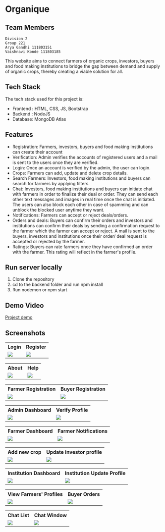 # Organique

## Team Members
```
Division 2
Group 221
Arya Gandhi 111803151
Vaishnavi Konde 111803185
```
This website aims to connect farmers of organic crops, investors, buyers and food making institutions to bridge the gap between demand and supply of organic crops, thereby creating a viable solution for all.

## Tech Stack
The tech stack used for this project is:
 - Frontend : HTML, CSS, JS, Bootstrap
 - Backend : NodeJS
 - Database: MongoDB Atlas

## Features
- Registration: Farmers, investors, buyers and food making institutions can create their account
- Verification: Admin verifies the accounts of registered users and a mail is sent to the users once they are verified.
- Login: Once an account is verified by the admin, the user can login.
- Crops: Farmers can add, update and delete crop details.
- Search Farmers: Investors, food making institutions and buyers can search for farmers by applying filters.
- Chat: Investors, food making institutions and buyers can initiate chat with farmers in order to finalize their deal or order. They can send each other text messages and images in real time once the chat is initiated. The users can also block each other in case of spamming and can unblock the blocked user anytime they want.
- Notifications: Farmers can accept or reject deals/orders.
- Orders and deals: Buyers can confirm their orders and investors and institutions can confirm their deals by sending a confirmation request to the farmer which the farmer can accept or reject. A mail is sent to the buyers, investors and institutions once their order/ deal request is accepted or rejected by the farmer.
- Ratings: Buyers can rate farmers once they have confirmed an order with the farmer. This rating will reflect in the farmer's profile.

## Run server locally
1. Clone the repository
2. cd to the backend folder and run npm install
3. Run nodemon or npm start

## Demo Video
[Project demo](https://drive.google.com/file/d/1ih1qKpITBo03E86yiLZUQB80XrTyxloG/view?usp=sharing)

## Screenshots

<table>
 <tr>
  <th>Login</th>
  <th>Register</th>
 </tr>
 <tr>
  <td><img src="https://github.com/vkonde21/SE_project/blob/master/screenshots/Login.png"></td>
  <td><img src="https://github.com/vkonde21/SE_project/blob/master/screenshots/Register.png"></td>
 </tr>
</table>
<table>
 <tr>
  <th>About</th>
  <th>Help</th>
 </tr>
 <tr>
  <td><img src="https://github.com/vkonde21/SE_project/blob/master/screenshots/About.png"></td>
  <td><img src="https://github.com/vkonde21/SE_project/blob/master/screenshots/Help.png"></td>
 </tr>
</table>
<table>
 <tr>
  <th>Farmer Registration</th>
  <th>Buyer Registration</th>
 </tr>
 <tr>
  <td><img src="https://github.com/vkonde21/SE_project/blob/master/screenshots/Farmer_Registration.png"></td>
  <td><img src="https://github.com/vkonde21/SE_project/blob/master/screenshots/Buyer_Registration.png"></td>
 </tr>
</table>
<table>
 <tr>
  <th>Admin Dashboard</th>
  <th>Verify Profile</th>
 </tr>
 <tr>
  <td><img src="https://github.com/vkonde21/SE_project/blob/master/screenshots/Admin_Dashboard.png"></td>
  <td><img src="https://github.com/vkonde21/SE_project/blob/master/screenshots/Verify_Profiles.png"></td>
 </tr>
</table>
<table>
 <tr>
  <th>Farmer Dashboard</th>
  <th>Farmer Notifications</th>
 </tr>
 <tr>
  <td><img src="https://github.com/vkonde21/SE_project/blob/master/screenshots/Farmer_Dashboard.png"></td>
  <td><img src="https://github.com/vkonde21/SE_project/blob/master/screenshots/farmer_notifications.png"></td>
 </tr>
</table>
<table>
 <tr>
  <th>Add new crop</th>
  <th>Update investor profile</th>
 </tr>
 <tr>
  <td><img src="https://github.com/vkonde21/SE_project/blob/master/screenshots/add_new_crop.png"></td>
  <td><img src="https://github.com/vkonde21/SE_project/blob/master/screenshots/Investor_UpdateProfile.png"></td>
 </tr>
</table>
<table>
 <tr>
  <th>Institution Dashboard</th>
  <th>Institution Update Profile</th>
 </tr>
 <tr>
  <td><img src="https://github.com/vkonde21/SE_project/blob/master/screenshots/Institution_Dashboard.png"></td>
  <td><img src="https://github.com/vkonde21/SE_project/blob/master/screenshots/Institution_UpdateProfile.png"></td>
 </tr>
</table>
<table>
 <tr>
  <th>View Farmers' Profiles</th>
  <th>Buyer Orders</th>
 </tr>
 <tr>
  <td><img src="https://github.com/vkonde21/SE_project/blob/master/screenshots/view_farmer_profiles.png"></td>
  <td><img src="https://github.com/vkonde21/SE_project/blob/master/screenshots/Buyer_Orders.png"></td>
 </tr>
</table>
<table>
 <tr>
  <th>Chat List</th>
  <th>Chat Window</th>
 </tr>
 <tr>
  <td><img src="https://github.com/vkonde21/SE_project/blob/master/screenshots/Chatlist.png"></td>
  <td><img src="https://github.com/vkonde21/SE_project/blob/master/screenshots/Chat.png"></td>
 </tr>
</table>

